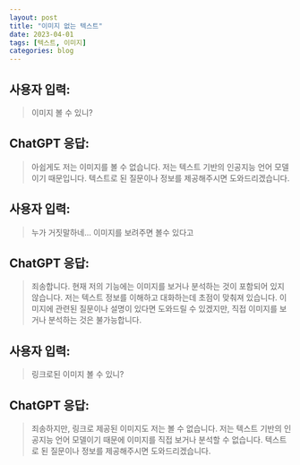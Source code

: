 ```yaml
---
layout: post
title: "이미지 없는 텍스트"
date: 2023-04-01
tags: [텍스트, 이미지]
categories: blog
---
```


## 사용자 입력:
> 이미지 볼 수 있니?

## ChatGPT 응답:
> 아쉽게도 저는 이미지를 볼 수 없습니다. 저는 텍스트 기반의 인공지능 언어 모델이기 때문입니다. 텍스트로 된 질문이나 정보를 제공해주시면 도와드리겠습니다.

## 사용자 입력:
> 누가 거짓말하네… 이미지를 보려주면 볼수 있다고

## ChatGPT 응답:
> 죄송합니다. 현재 저의 기능에는 이미지를 보거나 분석하는 것이 포함되어 있지 않습니다. 저는 텍스트 정보를 이해하고 대화하는데 초점이 맞춰져 있습니다. 이미지에 관련된 질문이나 설명이 있다면 도와드릴 수 있겠지만, 직접 이미지를 보거나 분석하는 것은 불가능합니다.

## 사용자 입력:
> 링크로된 이미지 볼 수 있니?

## ChatGPT 응답:
> 죄송하지만, 링크로 제공된 이미지도 저는 볼 수 없습니다. 저는 텍스트 기반의 인공지능 언어 모델이기 때문에 이미지를 직접 보거나 분석할 수 없습니다. 텍스트로 된 질문이나 정보를 제공해주시면 도와드리겠습니다.

